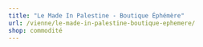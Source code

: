 ```yaml
---
title: "Le Made In Palestine - Boutique Éphémère"
url: /vienne/le-made-in-palestine-boutique-ephemere/
shop: commodité
---
```


